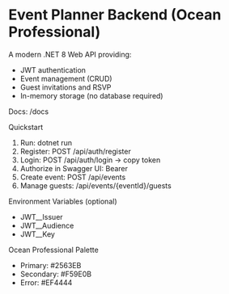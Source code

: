 # Event Planner Backend (Ocean Professional)

A modern .NET 8 Web API providing:
- JWT authentication
- Event management (CRUD)
- Guest invitations and RSVP
- In-memory storage (no database required)

Docs: /docs

Quickstart
1. Run: dotnet run
2. Register: POST /api/auth/register
3. Login: POST /api/auth/login -> copy token
4. Authorize in Swagger UI: Bearer <token>
5. Create event: POST /api/events
6. Manage guests: /api/events/{eventId}/guests

Environment Variables (optional)
- JWT__Issuer
- JWT__Audience
- JWT__Key

Ocean Professional Palette
- Primary: #2563EB
- Secondary: #F59E0B
- Error: #EF4444
